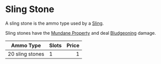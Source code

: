 # Sling Stone

A sling stone is the ammo type used by a [Sling](../Ranged%20Weapons/Sling.md).

Sling stones have the [Mundane Property](../../../Material%20Properties/Mundane%20Property.md) and deal [Bludgeoning](../../../../../Damage%20Types/Bludgeoning.md) damage.

| Ammo Type       | Slots | Price |
| --------------- | ----- | ----: |
| 20 sling stones | 1     |     1 |